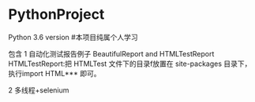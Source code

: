 # PythonProject
Python 3.6 version
#本项目纯属个人学习

包含
1 自动化测试报告例子  BeautifulReport and HTMLTestReport
HTMLTestReport:把 HTMLTest 文件下的目录f放置在 site-packages 目录下，执行import HTML*** 即可。 

2 多线程+selenium
